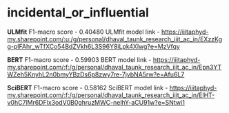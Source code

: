 # incidental_or_influential

**ULMfit**
F1-macro score - 0.40480
ULMfit model link - https://iiitaphyd-my.sharepoint.com/:u:/g/personal/dhaval_taunk_research_iiit_ac_in/EXzzKgg-pIFAhr_wTfXCo54BdZVkh6L3S96Y8iLpk4Xlwg?e=MzVfqy

**BERT**
F1-macro score - 0.59903
BERT model link - https://iiitaphyd-my.sharepoint.com/:f:/g/personal/dhaval_taunk_research_iiit_ac_in/Epn3YTWZeh5KnyhL2n0bmyYBzDs6p8zwy7re-7jvbNA5rw?e=Afu6L7

**SciBERT**
F1-macro score - 0.58162
SciBERT model link - https://iiitaphyd-my.sharepoint.com/:f:/g/personal/dhaval_taunk_research_iiit_ac_in/ElHT-v0hC7lMr6DFlx3odV0B0ghruzMWC-nelhY-aCU91w?e=SNtwi1
